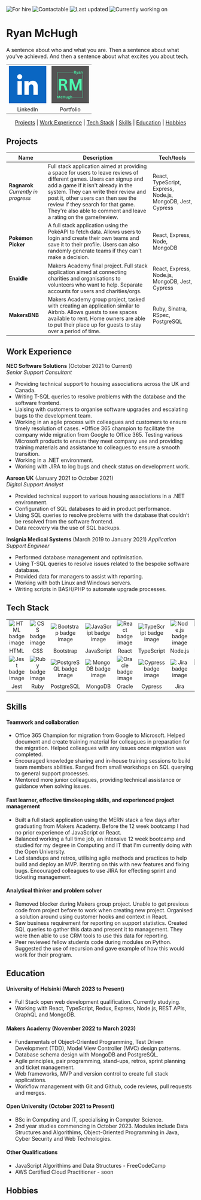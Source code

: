 ![For hire](https://img.shields.io/badge/Available%20for%20hire-Yes-blue)
![Contactable](https://img.shields.io/badge/Contactable-Absolutely-red)
![Last updated](https://img.shields.io/badge/Last%20updated-March%202023-green)
![Currently working on](https://img.shields.io/badge/Currently%20working%20on-Ragnarok-blueviolet)

# Ryan McHugh

A sentence about who and what you are. Then a sentence about what you've achieved. And then a sentence about what excites you about tech.

<div align="center">
<table>
  <tr>
    <td align="center">
    <a href="https://www.linkedin.com/in/ryan-s-mchugh/"><img src="images/linkedin.png" width="100" alt="linkedin logo"></a>
    </td>
    <td align="center">
    <a href="https://ryanmchugh.netlify.app/"><img src="images/portfolio_logo.png" width="100" alt="portfolio logo"></a>
    </td>
  </tr>
  <tr>
    <td align="center">
      LinkedIn
    </td>
    <td align="center">
      Portfolio
    </td>
  </tr>
</table>

[Projects](#Projects) | [Work Experience](#Work-Experience) | [Tech Stack](#Tech-Stack) | [Skills](#Skills) | [Education](#Education) | [Hobbies](#Hobbies)

</div>

## Projects

| Name                         | Description       | Tech/tools        |
| ---------------------------- | ----------------- | ----------------- |
| **Ragnarok** *Currently in progress* | Full stack application aimed at providing a space for users to leave reviews of different games. Users can signup and add a game if it isn't already in the system. They can write their review and post it, other users can then see the review if they search for that game. They're also able to comment and leave a rating on the game/review. | React, TypeScript, Express, Node.js, MongoDB, Jest, Cypress |
| **Pokémon Picker** | A full stack application using the PokéAPI to fetch data. Allows users to login and create their own teams and save it to their profile. Users can also randomly generate teams if they can't make a decision. | React, Express, Node, MongoDB |
| **Enaidle** | Makers Academy final project. Full stack application aimed at connecting charities and organisations to volunteers who want to help. Separate accounts for users and charities/orgs. | React, Express, Node.js, MongoDB, Jest, Cypress |
| **MakersBNB** | Makers Academy group project, tasked with creating an application similar to Airbnb. Allows guests to see spaces available to rent. Home owners are able to put their place up for guests to stay over a period of time. | Ruby, Sinatra, RSpec, PostgreSQL |

## Work Experience

**NEC Software Solutions** (October 2021 to Current)  
_Senior Support Consultant_

- Providing technical support to housing associations
across the UK and Canada.
- Writing T-SQL queries to resolve problems with the database and the software frontend.
- Liaising with customers to organise software upgrades and escalating bugs to the development team.
- Working in an agile process with colleagues and customers to ensure timely resolution of cases. •Office 365 champion to facilitate the company wide migration from Google to Office 365. Testing various Microsoft products to ensure they meet company use and providing training materials and assistance to colleagues to ensure a smooth transition.
- Working in a .NET environment.
- Working with JIRA to log bugs and check status on development work.

**Aareon UK** (January 2021 to October 2021)  
_Digital Support Analyst_

- Provided technical support to various housing associations in a .NET environment.
- Configuration of SQL databases to aid in product performance.
- Using SQL queries to resolve problems with the database that couldn’t be resolved from the software frontend.
- Data recovery via the use of SQL backups.

**Insignia Medical Systems** (March 2019 to January 2021)
_Application Support Engineer_

- Performed database management and optimisation.
- Using T-SQL queries to resolve issues related to the bespoke software database.
- Provided data for managers to assist with reporting.
- Working with both Linux and Windows servers.
- Writing scripts in BASH/PHP to automate upgrade processes.


## Tech Stack
<table>
  <tr>
    <td align="center">
    <img src="https://user-images.githubusercontent.com/25181517/192158954-f88b5814-d510-4564-b285-dff7d6400dad.png" width="100" alt="HTML badge image">
    </td>
    <td align="center">
    <img src="https://user-images.githubusercontent.com/25181517/183898674-75a4a1b1-f960-4ea9-abcb-637170a00a75.png" width="100" alt="CSS badge image">
    </td>
    <td align="center">
    <img src="https://user-images.githubusercontent.com/25181517/183898054-b3d693d4-dafb-4808-a509-bab54cf5de34.png" width="100" alt="Bootstrap badge image">
    </td>
    <td align="center">
    <img src="https://user-images.githubusercontent.com/25181517/117447155-6a868a00-af3d-11eb-9cfe-245df15c9f3f.png" width="100" alt="JavaScript badge image">
    </td>
    <td align="center">
    <img src="https://user-images.githubusercontent.com/25181517/183897015-94a058a6-b86e-4e42-a37f-bf92061753e5.png" width="100" alt="React badge image">
    </td>
    <td align="center">
    <img src="https://user-images.githubusercontent.com/25181517/183890598-19a0ac2d-e88a-4005-a8df-1ee36782fde1.png" width="100" alt="TypeScript badge image">
    </td>
    <td align="center">
    <img src="https://user-images.githubusercontent.com/25181517/183568594-85e280a7-0d7e-4d1a-9028-c8c2209e073c.png" width="100" alt="Node.js badge image">
    </td>
    <td align="center">
    <img src="https://user-images.githubusercontent.com/25181517/183859966-a3462d8d-1bc7-4880-b353-e2cbed900ed6.png" width="100" alt="Express badge image">
    </td>
  </tr>
  <tr>
    <td align="center">
      HTML
    </td>
    <td align="center">
      CSS
    </td>
    <td align="center">
      Bootstrap
    </td>
    <td align="center">
      JavaScript
    </td>
    <td align="center">
      React
    </td>
    <td align="center">
      TypeScript
    </td>
    <td align="center">
      Node.js
    </td>
    <td align="center">
      Express
    </td>
  </tr>
  <tr>
    <td align="center">
    <img src="https://user-images.githubusercontent.com/25181517/187955005-f4ca6f1a-e727-497b-b81b-93fb9726268e.png" width="100" alt="Jest badge image">
    </td>
    <td align="center">
    <img src="https://user-images.githubusercontent.com/25181517/192603745-7d34df9e-7756-4756-a539-6a61badf7a80.png" width="100" alt="Ruby badge image">
    </td>
    <td align="center">
    <img src="https://user-images.githubusercontent.com/25181517/117208740-bfb78400-adf5-11eb-97bb-09072b6bedfc.png" width="100" alt="PostgreSQL badge image">
    </td>
    <td align="center">
    <img src="https://user-images.githubusercontent.com/25181517/182884177-d48a8579-2cd0-447a-b9a6-ffc7cb02560e.png" width="100" alt="MongoDB badge image">
    </td>
    <td align="center">
    <img src="https://user-images.githubusercontent.com/25181517/117208736-bdedc080-adf5-11eb-912f-61c7d43705f6.png" width="100" alt="Oracle badge image">
    </td>
    <td align="center">
    <img src="https://user-images.githubusercontent.com/68279555/200387386-276c709f-380b-46cc-81fd-f292985927a8.png" width="100" alt="Cypress badge image">
    </td>
    <td align="center">
    <img src="https://user-images.githubusercontent.com/25181517/183912952-83784e94-629d-4c34-a961-ae2ae795b662.png" width="100" alt="Jira badge image">
    </td>
    <td align="center">
    <img src="https://user-images.githubusercontent.com/25181517/192108372-f71d70ac-7ae6-4c0d-8395-51d8870c2ef0.png" width="100" alt="Git badge image">
    </td>
  </tr>
  <tr>
    <td align="center">
      Jest
    </td>
    <td align="center">
      Ruby
    </td>
    <td align="center">
      PostgreSQL
    </td>
    <td align="center">
      MongoDB
    </td>
    <td align="center">
      Oracle
    </td>
    <td align="center">
      Cypress
    </td>
    <td align="center">
      Jira
    </td>
    <td align="center">
      Git
    </td>
  </tr>
</table>

## Skills

#### Teamwork and collaboration
- Office 365 Champion for migration from Google to Microsoft. Helped document and create training material for colleagues in preparation for the migration. Helped colleagues with any issues once migration was completed.
- Encouraged knowledge sharing and in-house training sessions to build team members abilities. Ranged from small workshops on SQL querying to general support processes.
- Mentored more junior colleagues, providing technical assistance or guidance when solving issues.

#### Fast learner, effective timekeeping skills, and experienced project management
- Built a full stack application using the MERN stack a few days after graduating from Makers Academy. Before the 12 week bootcamp I had no prior experience of JavaScript or React.
- Balanced working a full time job, an intensive 12 week bootcamp and studied for my degree in Computing and IT that I'm currently doing with the Open University.
- Led standups and retros, utilising agile methods and practices to help build and deploy an MVP. Iterating on this with new features and fixing bugs. Encouraged colleagues to use JIRA for effecting sprint and ticketing management.

#### Analytical thinker and problem solver
- Removed blocker during Makers group project. Unable to get previous code from project before to work when creating new project. Organised a solution around using customer hooks and context in React.
- Saw business requirement for reporting on support statistics. Created SQL queries to gather this data and present it to management. They were then able to use CRM tools to use this data for reporting.
- Peer reviewed fellow students code during modules on Python. Suggested the use of recursion and gave example of how this would work for their program.


## Education

#### University of Helsinki (March 2023 to Present)
- Full Stack open web development qualification. Currently studying.
- Working with React, TypeScript, Redux, Express, Node.js, REST APIs, GraphQL and MongoDB.

#### Makers Academy (November 2022 to March 2023)
- Fundamentals of Object-Oriented Programming, Test Driven Development (TDD), Model View Controller (MVC) design patterns.
- Database schema design with MongoDB and PostgreSQL.
- Agile principles, pair programming, stand-ups, retros, sprint planning and ticket management.
- Web frameworks, MVP and version control to create full stack applications.
- Workflow management with Git and Github, code reviews, pull requests and merges.


#### Open University (October 2021 to Present)

- BSc in Computing and IT, specialising in Computer Science.
- 2nd year studies commencing in October 2023. Modules include Data Structures and Algorithims, Object-Oriented Programming in Java, Cyber Security and Web Technologies.

#### Other Qualifications
- JavaScript Algorithims and Data Structures - FreeCodeCamp
- AWS Certified Cloud Practitioner - soon

## Hobbies
